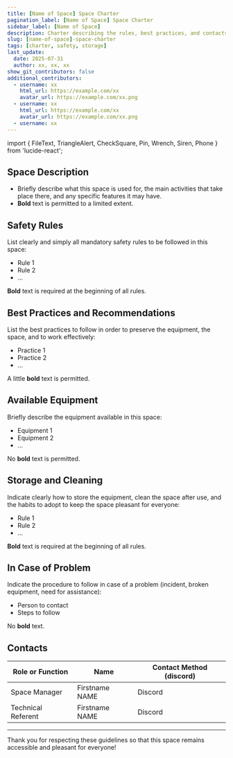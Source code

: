 ```yaml
---
title: [Name of Space] Space Charter
pagination_label: [Name of Space] Space Charter
sidebar_label: [Name of Space]
description: Charter describing the rules, best practices, and contacts for the DeVinci Fablab [name of Space] space.
slug: [name-of-space]-space-charter
tags: [charter, safety, storage]
last_update:
  date: 2025-07-31
  author: xx, xx, xx
show_git_contributors: false
additional_contributors:
  - username: xx
    html_url: https://example.com/xx
    avatar_url: https://example.com/xx.png
  - username: xx
    html_url: https://example.com/xx
    avatar_url: https://example.com/xx.png
  - username: xx
---
```


import { FileText, TriangleAlert, CheckSquare, Pin, Wrench, Siren, Phone } from 'lucide-react';

## <FileText /> Space Description

- Briefly describe what this space is used for, the main activities that take place there, and any specific features it may have.
- **Bold** text is permitted to a limited extent.

## <TriangleAlert /> Safety Rules

List clearly and simply all mandatory safety rules to be followed in this space:

- Rule 1
- Rule 2
- …

**Bold** text is required at the beginning of all rules.

## <CheckSquare /> Best Practices and Recommendations

List the best practices to follow in order to preserve the equipment, the space, and to work effectively:

- Practice 1
- Practice 2
- …

A little **bold** text is permitted.

## <Wrench /> Available Equipment

Briefly describe the equipment available in this space:

- Equipment 1
- Equipment 2
- …

No **bold** text is permitted.

## <Pin /> Storage and Cleaning

Indicate clearly how to store the equipment, clean the space after use, and the habits to adopt to keep the space pleasant for everyone:

- Rule 1
- Rule 2
- …

**Bold** text is required at the beginning of all rules.

## <Siren /> In Case of Problem

Indicate the procedure to follow in case of a problem (incident, broken equipment, need for assistance):

- Person to contact
- Steps to follow

No **bold** text.

## <Phone /> Contacts

| Role or Function   | Name           | Contact Method (discord) |
| ------------------ | -------------- | ------------------------ |
| Space Manager      | Firstname NAME | Discord                  |
| Technical Referent | Firstname NAME | Discord                  |

---

Thank you for respecting these guidelines so that this space remains accessible and pleasant for everyone!
